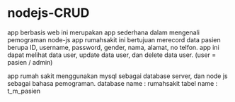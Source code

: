# nodejs-CRUD

app berbasis web ini merupakan app sederhana dalam mengenali pemograman node-js
app rumahsakit ini bertujuan merecord data pasien berupa
ID, username, password, gender, nama, alamat, no telfon.
app ini dapat melihat data user, update data user, dan delete data user.
(user = pasien / admin)

app rumah sakit menggunakan mysql sebagai database server,
dan node js sebagai bahasa pemograman.
database name : rumahsakit
tabel name : t_m_pasien
